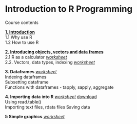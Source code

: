 # Introduction to R Programming

Course contents

[**1. Introduction**](http://Cdevenish.github.io/Teaching/IntroR/IntroR_1_1/index.html)  
1.1 Why use R  
1.2 How to use R  


[**2. Introducing objects, vectors and data frames**](http://Cdevenish.github.io/Teaching/IntroR/IntroR_1_2/index.html)  
2.1 R as a calculator [*worksheet*](http://Cdevenish.github.io/Teaching/IntroR/IntroR_1_2/w01_calculator.r)  
2.2. Vectors, data types, indexing [*worksheet*](http://Cdevenish.github.io/Teaching/IntroR/IntroR_1_2/w02_vectors.r)  


**3. Dataframes**  [*worksheet*](http://Cdevenish.github.io/Teaching/IntroR/IntroR_1_3/w03_dataframes.r)  
Indexing dataframes  
Subsetting dataframe  
Functions with dataframes - tapply, sapply, aggregate

**4. Importing data into R**  [*worksheet*](https://github.com/Cdevenish/Teaching/blob/master/IntroR/IntroR_1_4/w04_import.r) [download](http://Cdevenish.github.io/Teaching/IntroR/IntroR_1_4/w04_import.r)  
Using read.table()  
Importing text files, rdata files
Saving data

**5 Simple graphics**  [*worksheet*](http://Cdevenish.github.io/Teaching/IntroR/IntroR_1_5/w05_simplegraphs.r)  
